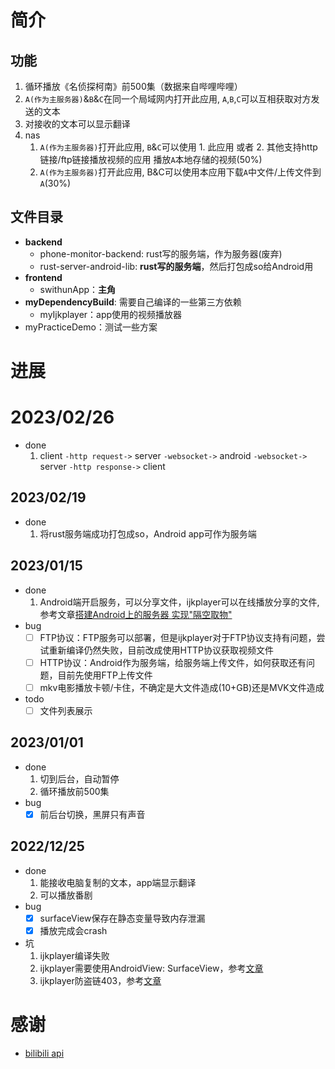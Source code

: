 # 简介
## 功能

1. 循环播放《名侦探柯南》前500集（数据来自哔哩哔哩）
2. `A(作为主服务器)`&`B`&`C`在同一个局域网内打开此应用, `A`,`B`,`C`可以互相获取对方发送的文本
3. 对接收的文本可以显示翻译
4. nas
   1. `A(作为主服务器)`打开此应用, `B`&`C`可以使用 1. 此应用 或者 2. 其他支持http链接/ftp链接播放视频的应用 播放`A`本地存储的视频(50%)
   2. `A(作为主服务器)`打开此应用, B&C可以使用本应用下载`A`中文件/上传文件到`A`(30%)

## 文件目录
- **backend**
  - phone-monitor-backend: rust写的服务端，作为服务器(废弃)
  - rust-server-android-lib: **rust写的服务端**，然后打包成so给Android用
- **frontend**
  - swithunApp：**主角**
- **myDependencyBuild**: 需要自己编译的一些第三方依赖
  - myIjkplayer：app使用的视频播放器
- myPracticeDemo：测试一些方案

# 进展

# 2023/02/26
- done
  1. client `-http request->` server `-websocket->` android `-websocket->` server `-http response->` client

## 2023/02/19
- done
  1. 将rust服务端成功打包成so，Android app可作为服务端

## 2023/01/15
- done
  1. Android端开启服务，可以分享文件，ijkplayer可以在线播放分享的文件, 参考文章[搭建Android上的服务器 实现"隔空取物"](https://juejin.cn/post/6844903551408291848)
- bug
  - [ ] FTP协议：FTP服务可以部署，但是ijkplayer对于FTP协议支持有问题，尝试重新编译仍然失败，目前改成使用HTTP协议获取视频文件
  - [ ] HTTP协议：Android作为服务端，给服务端上传文件，如何获取还有问题，目前先使用FTP上传文件
  - [ ] mkv电影播放卡顿/卡住，不确定是大文件造成(10+GB)还是MVK文件造成
- todo
  - [ ] 文件列表展示

## 2023/01/01
- done
  1. 切到后台，自动暂停
  2. 循环播放前500集
- bug
  - [x] 前后台切换，黑屏只有声音

## 2022/12/25
- done
  1. 能接收电脑复制的文本，app端显示翻译
  2. 可以播放番剧
- bug
  - [x] surfaceView保存在静态变量导致内存泄漏
  - [x] 播放完成会crash
- 坑
  1. ijkplayer编译失败
  2. ijkplayer需要使用AndroidView: SurfaceView，参考[文章](https://www.jianshu.com/p/5aa224d1ec83)
  3. ijkplayer防盗链403，参考[文章](https://blog.csdn.net/xiaoduzi1991/article/details/121968386)

# 感谢
- [bilibili api](https://github.com/SocialSisterYi/bilibili-API-collect/tree/master/login/login_action)
